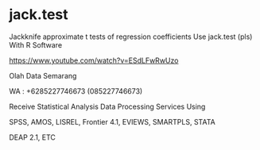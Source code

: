 # jack.test
Jackknife approximate t tests of regression coefficients Use jack.test (pls) With R Software

https://www.youtube.com/watch?v=ESdLFwRwUzo

Olah Data Semarang

WA : +6285227746673 (085227746673)

Receive Statistical Analysis Data Processing Services Using

SPSS, AMOS, LISREL, Frontier 4.1, EVIEWS, SMARTPLS, STATA

DEAP 2.1, ETC

